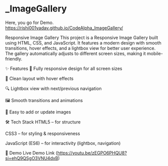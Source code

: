 # _ImageGallery
Here, you go for Demo.
 https://rishi001yadav.github.io/CodeAlpha_ImageGallery/

Responsive Image Gallery
This project is a Responsive Image Gallery built using HTML, CSS, and JavaScript.
It features a modern design with smooth transitions, hover effects, and a lightbox view for better user experience. The gallery automatically adjusts to different screen sizes, making it mobile-friendly.

✨ Features
📱 Fully responsive design for all screen sizes

🎨 Clean layout with hover effects

🔍 Lightbox view with next/previous navigation

🖼️ Smooth transitions and animations

📂 Easy to add or update images

🛠️ Tech Stack
HTML5 – for structure

CSS3 – for styling & responsiveness

JavaScript (ES6) – for interactivity (lightbox, navigation)

📸 Demo
Live Demo Link (https://youtu.be/zEGPO6PHQU8?si=ehQ9QSgO3VNU4dxB)





